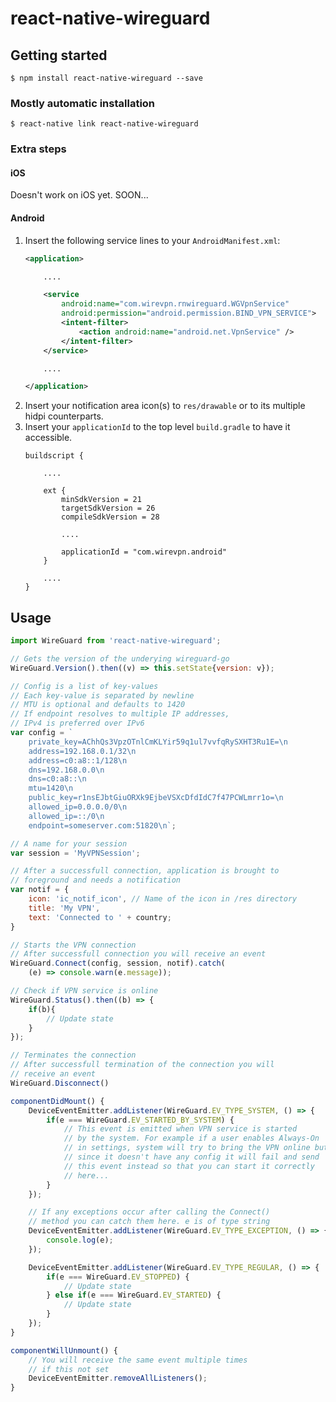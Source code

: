 
# react-native-wireguard

## Getting started

`$ npm install react-native-wireguard --save`

### Mostly automatic installation

`$ react-native link react-native-wireguard`

### Extra steps

#### iOS

Doesn't work on iOS yet. SOON...

#### Android

1. Insert the following service lines to your `AndroidManifest.xml`:
    ```xml
    <application>

        ....

        <service
            android:name="com.wirevpn.rnwireguard.WGVpnService"
            android:permission="android.permission.BIND_VPN_SERVICE">
            <intent-filter>
                <action android:name="android.net.VpnService" />
            </intent-filter>
        </service>

        ....

    </application>
  	```
2. Insert your notification area icon(s) to `res/drawable` or to its multiple hidpi counterparts.
3. Insert your `applicationId` to the top level `build.gradle` to have it accessible.
    ```
    buildscript {

        ....

        ext {
            minSdkVersion = 21
            targetSdkVersion = 26
            compileSdkVersion = 28

            ....

            applicationId = "com.wirevpn.android"
        }

        ....
    }
    ```


## Usage
```javascript
import WireGuard from 'react-native-wireguard';

// Gets the version of the underying wireguard-go
WireGuard.Version().then((v) => this.setState{version: v});

// Config is a list of key-values
// Each key-value is separated by newline
// MTU is optional and defaults to 1420
// If endpoint resolves to multiple IP addresses,
// IPv4 is preferred over IPv6
var config = `
    private_key=AChhQs3VpzOTnlCmKLYir59q1ul7vvfqRySXHT3Ru1E=\n
    address=192.168.0.1/32\n
    address=c0:a8::1/128\n
    dns=192.168.0.0\n
    dns=c0:a8::\n
    mtu=1420\n
    public_key=r1nsEJbtGiuORXk9EjbeVSXcDfdIdC7f47PCWLmrr1o=\n
    allowed_ip=0.0.0.0/0\n
    allowed_ip=::/0\n
    endpoint=someserver.com:51820\n`;

// A name for your session
var session = 'MyVPNSession';

// After a successfull connection, application is brought to
// foreground and needs a notification
var notif = {
    icon: 'ic_notif_icon', // Name of the icon in /res directory
    title: 'My VPN',
    text: 'Connected to ' + country;
}

// Starts the VPN connection
// After successfull connection you will receive an event
WireGuard.Connect(config, session, notif).catch(
    (e) => console.warn(e.message));

// Check if VPN service is online
WireGuard.Status().then((b) => {
    if(b){
        // Update state
    }
});

// Terminates the connection
// After successfull termination of the connection you will
// receive an event
WireGuard.Disconnect()

componentDidMount() {
    DeviceEventEmitter.addListener(WireGuard.EV_TYPE_SYSTEM, () => {
		if(e === WireGuard.EV_STARTED_BY_SYSTEM) {
			// This event is emitted when VPN service is started
            // by the system. For example if a user enables Always-On
            // in settings, system will try to bring the VPN online but
            // since it doesn't have any config it will fail and send
            // this event instead so that you can start it correctly
            // here...
		}
    });

    // If any exceptions occur after calling the Connect()
    // method you can catch them here. e is of type string
    DeviceEventEmitter.addListener(WireGuard.EV_TYPE_EXCEPTION, () => {
		console.log(e);
    });

    DeviceEventEmitter.addListener(WireGuard.EV_TYPE_REGULAR, () => {
        if(e === WireGuard.EV_STOPPED) {
            // Update state
		} else if(e === WireGuard.EV_STARTED) {
			// Update state
		}
    });
}

componentWillUnmount() {
    // You will receive the same event multiple times
    // if this not set
    DeviceEventEmitter.removeAllListeners();
}

```